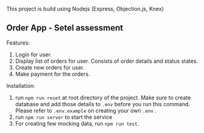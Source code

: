 This project is build using Nodejs (Express, Objection.js, Knex)

## Order App - Setel assessment

Features:
1. Login for user.
2. Display list of orders for user. Consists of order details and status states.
2. Create new orders for user.
3. Make payment for the orders. 

Installation:
1. run `npm run reset` at root directory of the project. Make sure to create database and add those details to `.env` before you run this command. Please refer to `.env.example` on creating your own `.env` .
2. run `npm run server` to start the service
3. For creating few mocking data, run `npm run test`.
